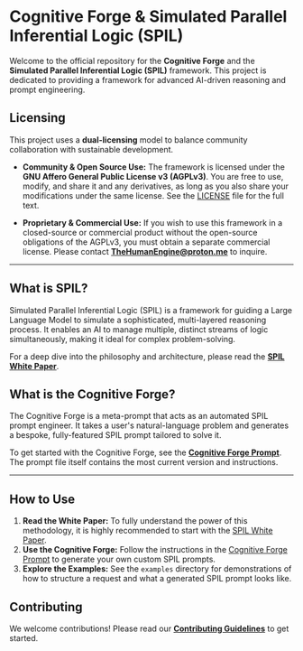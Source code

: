 # Cognitive Forge & Simulated Parallel Inferential Logic (SPIL)

Welcome to the official repository for the **Cognitive Forge** and the **Simulated Parallel Inferential Logic (SPIL)** framework. This project is dedicated to providing a framework for advanced AI-driven reasoning and prompt engineering.

## Licensing

This project uses a **dual-licensing** model to balance community collaboration with sustainable development.

* **Community & Open Source Use:** The framework is licensed under the **GNU Affero General Public License v3 (AGPLv3)**. You are free to use, modify, and share it and any derivatives, as long as you also share your modifications under the same license. See the [LICENSE](LICENSE) file for the full text.

* **Proprietary & Commercial Use:** If you wish to use this framework in a closed-source or commercial product without the open-source obligations of the AGPLv3, you must obtain a separate commercial license. Please contact **TheHumanEngine@proton.me** to inquire.

---

## What is SPIL?

Simulated Parallel Inferential Logic (SPIL) is a framework for guiding a Large Language Model to simulate a sophisticated, multi-layered reasoning process. It enables an AI to manage multiple, distinct streams of logic simultaneously, making it ideal for complex problem-solving.

For a deep dive into the philosophy and architecture, please read the [**SPIL White Paper**](white-paper/SPIL_White_Paper.md).

## What is the Cognitive Forge?

The Cognitive Forge is a meta-prompt that acts as an automated SPIL prompt engineer. It takes a user's natural-language problem and generates a bespoke, fully-featured SPIL prompt tailored to solve it.

To get started with the Cognitive Forge, see the [**Cognitive Forge Prompt**](cognitive-forge/Cognitive_Forge_Prompt.md). The prompt file itself contains the most current version and instructions.

---

## How to Use

1.  **Read the White Paper:** To fully understand the power of this methodology, it is highly recommended to start with the [SPIL White Paper](white-paper/SPIL_White_Paper.md).
2.  **Use the Cognitive Forge:** Follow the instructions in the [Cognitive Forge Prompt](cognitive-forge/Cognitive_Forge_Prompt.md) to generate your own custom SPIL prompts.
3.  **Explore the Examples:** See the `examples` directory for demonstrations of how to structure a request and what a generated SPIL prompt looks like.

## Contributing

We welcome contributions! Please read our [**Contributing Guidelines**](CONTRIBUTING.md) to get started.
